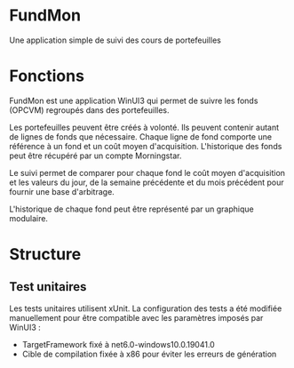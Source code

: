 # FundMon
Une application simple de suivi des cours de portefeuilles

# Fonctions
FundMon est une application WinUI3 qui permet de suivre les fonds (OPCVM) regroupés dans des portefeuilles. 

Les portefeuilles peuvent être créés à volonté. Ils peuvent contenir autant de lignes de fonds que nécessaire. Chaque ligne de fond comporte une référence à un fond et un coût moyen d'acquisition. L'historique des fonds peut être récupéré par un compte Morningstar.

Le suivi permet de comparer pour chaque fond le coût moyen d'acquisition et les valeurs du jour, de la semaine précédente et du mois précédent pour fournir une base d'arbitrage.

L'historique de chaque fond peut être représenté par un graphique modulaire.

# Structure

## Test unitaires
Les tests unitaires utilisent xUnit. La configuration des tests a été modifiée manuellement pour être compatible avec les paramètres imposés par WinUI3 :
* TargetFramework fixé à net6.0-windows10.0.19041.0
* Cible de compilation fixée à x86 pour éviter les erreurs de génération
